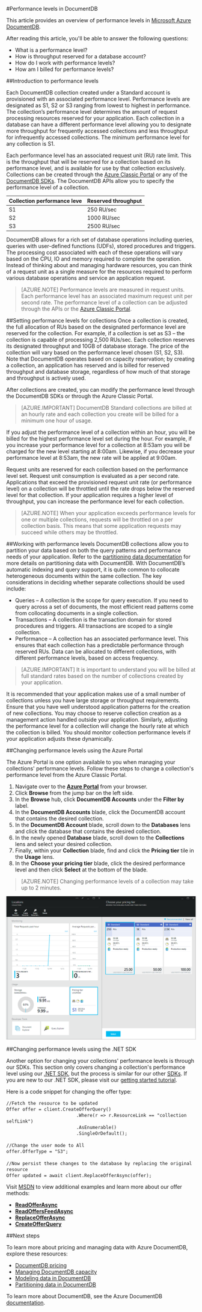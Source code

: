 <properties 
    pageTitle="Performance levels in DocumentDB | Microsoft Azure" 
    description="Learn about how performance levels in DocumentDB enable you to reserve throughput on a per collection basis." 
    services="documentdb" 
    authors="johnfmacintyre" 
    manager="jhubbard" 
    editor="monicar" 
    documentationCenter=""/>

<tags 
    ms.service="documentdb" 
    ms.workload="data-services" 
    ms.tgt_pltfrm="na" 
    ms.devlang="na" 
    ms.topic="article" 
    ms.date="10/16/2015" 
    ms.author="johnmac"/>

#Performance levels in DocumentDB

This article provides an overview of performance levels in [Microsoft Azure DocumentDB](http://azure.microsoft.com/services/documentdb/). 

After reading this article, you'll be able to answer the following questions:  

-   What is a performance level?
-   How is throughput reserved for a database account?
-   How do I work with performance levels?
-   How am I billed for performance levels?

##Introduction to performance levels

Each DocumentDB collection created under a Standard account is provisioned with an associated performance level. Performance levels are designated as S1, S2 or S3 ranging from lowest to highest in performance. The collection’s performance level determines the amount of request processing resources reserved for your application. Each collection in a database can have a different performance level allowing you to designate more throughput for frequently accessed collections and less throughput for infrequently accessed collections. The minimum performance level for any collection is S1.

Each performance level has an associated request unit (RU) rate limit. This is the throughput that will be reserved for a collection based on its performance level, and is available for use by that collection exclusively. Collections can be created through the [Azure Classic Portal](http://portal.azure.com) or any of the [DocumentDB SDKs](https://msdn.microsoft.com/library/azure/dn781482.aspx). The DocumentDB APIs allow you to specify the performance level of a collection. 

Collection performance leve|Reserved throughput
---|---
S1|250 RU/sec
S2|1000 RU/sec
S3|2500 RU/sec

DocumentDB allows for a rich set of database operations including queries, queries with user-defined functions (UDFs), stored procedures and triggers. The processing cost associated with each of these operations will vary based on the CPU, IO and memory required to complete the operation. Instead of thinking about and managing hardware resources, you can think of a request unit as a single measure for the resources required to perform various database operations and service an application request.

> [AZURE.NOTE] Performance levels are measured in request units. Each performance level has an associated maximum request unit per second rate. The performance level of a collection can be adjusted through the APIs or the [Azure Classic Portal](https://portal.azure.com/).

##Setting performance levels for collections
Once a collection is created, the full allocation of RUs based on the designated performance level are reserved for the collection. For example, if a collection is set as S3 – the collection is capable of processing 2,500 RUs/sec. Each collection reserves its designated throughput and 10GB of database storage. The price of the collection will vary based on the performance level chosen (S1, S2, S3). Note that DocumentDB operates based on capacity reservation; by creating a collection, an application has reserved and is billed for reserved throughput and database storage, regardless of how much of that storage and throughput is actively used.

After collections are created, you can modify the performance level through the DocumentDB SDKs or through the Azure Classic Portal. 

> [AZURE.IMPORTANT] DocumentDB Standard collections are billed at an hourly rate and each collection you create will be billed for a minimum one hour of usage. 

If you adjust the performance level of a collection within an hour, you will be billed for the highest performance level set during the hour. For example, if you increase your performance level for a collection at 8:53am you will be charged for the new level starting at 8:00am. Likewise, if you decrease your performance level at 8:53am, the new rate will be applied at 9:00am.

Request units are reserved for each collection based on the performance level set. Request unit consumption is evaluated as a per second rate. Applications that exceed the provisioned request unit rate (or performance level) on a collection will be throttled until the rate drops below the reserved level for that collection. If your application requires a higher level of throughput, you can increase the performance level for each collection.

> [AZURE.NOTE] When your application exceeds performance levels for one or multiple collections, requests will be throttled on a per collection basis. This means that some application requests may succeed while others may be throttled.

##Working with performance levels
DocumentDB collections allow you to partition your data based on both the query patterns and performance needs of your application. Refer to the [partitioning data documentation](documentdb-partition-data.md) for more details on partitioning data with DocumentDB. With DocumentDB’s automatic indexing and query support, it is quite common to collocate heterogeneous documents within the same collection. The key considerations in deciding whether separate collections should be used include:

- Queries – A collection is the scope for query execution. If you need to query across a set of documents, the most efficient read patterns come from collocating documents in a single collection.
- Transactions – A collection is the transaction domain for stored procedures and triggers. All transactions are scoped to a single collection. 
- Performance – A collection has an associated performance level. This ensures that each collection has a predictable performance through reserved RUs. Data can be allocated to different collections, with different performance levels, based on access frequency.

> [AZURE.IMPORTANT] It is important to understand you will be billed at full standard rates based on the number of collections created by your application.

It is recommended that your application makes use of a small number of collections unless you have large storage or throughput requirements. Ensure that you have well understood application patterns for the creation of new collections. You may choose to reserve collection creation as a management action handled outside your application. Similarly, adjusting the performance level for a collection will change the hourly rate at which the collection is billed. You should monitor collection performance levels if your application adjusts these dynamically.

##Changing performance levels using the Azure Portal

The Azure Portal is one option available to you when managing your collections' performance levels. Follow these steps to change a collection's performance level from the Azure Classic Portal.

1. Navigate over to the [**Azure Portal**](https://portal.azure.com) from your browser.
2. Click **Browse** from the jump bar on the left side.
3. In the **Browse** hub, click **DocumentDB Accounts** under the **Filter by** label.
4. In the **DocumentDB Accounts** blade, click the DocumentDB account that contains the desired collection.
5. In the **DocumentDB Account** blade, scroll down to the **Databases** lens and click the database that contains the desired collection. 
6. In the newly opened **Database** blade, scroll down to the **Collections** lens and select your desired collection.
7. Finally, within your **Collection** blade, find and click the **Pricing tier** tile in the **Usage** lens.
8. In the **Choose your pricing tier** blade, click the desired performance level and then click **Select** at the bottom of the blade. 

>[AZURE.NOTE] Changing performance levels of a collection may take up to 2 minutes.

![Changing pricing tier][1]

##Changing performance levels using the .NET SDK

Another option for changing your collections' performance levels is through our SDKs. This section only covers changing a collection's performance level using our [.NET SDK](https://msdn.microsoft.com/library/azure/dn948556.aspx), but the process is similar for our other [SDKs](https://msdn.microsoft.com/library/azure/dn781482.aspx). If you are new to our .NET SDK, please visit our [getting started tutorial](documentdb-get-started.md).

Here is a code snippet for changing the offer type:

    //Fetch the resource to be updated
    Offer offer = client.CreateOfferQuery()
                              .Where(r => r.ResourceLink == "collection selfLink")    
                              .AsEnumerable()
                              .SingleOrDefault();
                              
    //Change the user mode to All
    offer.OfferType = "S3";
                        
    //Now persist these changes to the database by replacing the original resource
    Offer updated = await client.ReplaceOfferAsync(offer);

Visit [MSDN](https://msdn.microsoft.com/library/azure/microsoft.azure.documents.client.documentclient.aspx) to view additional examples and learn more about our offer methods: 

- [**ReadOfferAsync**](https://msdn.microsoft.com/library/azure/microsoft.azure.documents.client.documentclient.readofferasync.aspx)
- [**ReadOffersFeedAsync**](https://msdn.microsoft.com/library/azure/microsoft.azure.documents.client.documentclient.readoffersfeedasync.aspx)
- [**ReplaceOfferAsync**](https://msdn.microsoft.com/library/azure/microsoft.azure.documents.client.documentclient.replaceofferasync.aspx)
- [**CreateOfferQuery**](https://msdn.microsoft.com/library/azure/microsoft.azure.documents.linq.documentqueryable.createofferquery.aspx) 

##Next steps

To learn more about pricing and managing data with Azure DocumentDB, explore these resources:
 
- [DocumentDB pricing](http://azure.microsoft.com/pricing/details/documentdb/)
- [Managing DocumentDB capacity](documentdb-manage.md) 
- [Modeling data in DocumentDB](documentdb-modeling-data.md)
- [Partitioning data in DocumentDB](documentdb-partition-data.md)

To learn more about DocumentDB, see the Azure DocumentDB [documentation](http://azure.microsoft.com/documentation/services/documentdb/). 

[1]: ./media/documentdb-performance-levels/img1.png 

